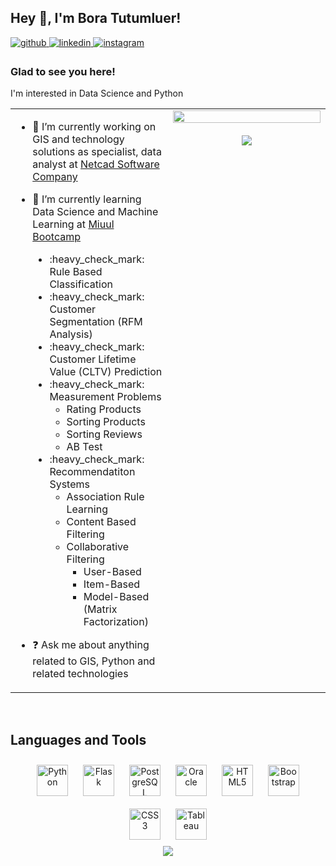## Hey 👋, I'm Bora Tutumluer!  
  

<a href="https://github.com/boratutumluer" target="_blank">
<img src=https://img.shields.io/badge/github-%2324292e.svg?&style=for-the-badge&logo=github&logoColor=white alt=github style="margin-bottom: 5px;" />
</a>
<a href="https://linkedin.com/in/bora-tutumluer-174406146" target="_blank">
<img src=https://img.shields.io/badge/linkedin-%231E77B5.svg?&style=for-the-badge&logo=linkedin&logoColor=white alt=linkedin style="margin-bottom: 5px;" />
</a>
<a href="https://instagram.com/boratutumluer" target="_blank">
<img src=https://img.shields.io/badge/instagram-%23000000.svg?&style=for-the-badge&logo=instagram&logoColor=white alt=instagram style="margin-bottom: 5px;" />
</a>  
  

### Glad to see you here!  
I'm interested in Data Science and Python    

<table><tr><td valign="top" width="50%">

- 🔭 I’m currently working on GIS and technology solutions as specialist, data analyst at [Netcad Software Company](https://en.netcad.com/)  
  

- 🌱 I’m currently learning Data Science and Machine Learning at [Miuul Bootcamp](https://www.miuul.com/)  
    <ul type = "disc">
    <li>:heavy_check_mark: Rule Based Classification</li>
    <li>:heavy_check_mark: Customer Segmentation (RFM Analysis)</li>
    <li>:heavy_check_mark: Customer Lifetime Value (CLTV) Prediction</li>
    <li>:heavy_check_mark: Measurement Problems
      <ul type = "circle">
        <li>Rating Products</li>
        <li>Sorting Products</li>
        <li>Sorting Reviews</li>
        <li>AB Test</li> 
      </ul>  
    </li>
    <li>:heavy_check_mark: Recommendatiton Systems
      <ul type = "circle">
        <li>Association Rule Learning</li>
        <li>Content Based Filtering</li>
        <li>Collaborative Filtering
            <ul type = "square">
                 <li>User-Based</li>
                 <li>Item-Based</li>
                 <li>Model-Based (Matrix Factorization)</li>
            </ul>
        </li>
      </ul>  
    </li>
  </ul>

- ❓ Ask me about anything related to GIS, Python and related technologies  
   


</td><td valign="top" width="50%">

<div align="center">
<img src="https://rishavanand.github.io/static/images/greetings.gif" align="center" style="width: 100%" />
</div>
  <br/>  
<div align="center"><img src="https://spotify-github-profile.vercel.app/api/view?uid=qi698l736d2uneekc20q9y74b&cover_image=true&theme=novatorem&show_offline=false&background_color=121212&interchange=false&bar_color=53b14f&bar_color_cover=false" /></div> 


</td></tr></table>  

<br/>  


## Languages and Tools  
<div align="center">  
<a href="https://www.python.org/" target="_blank"><img style="margin: 10px" src="https://profilinator.rishav.dev/skills-assets/python-original.svg" alt="Python" height="50" /></a>  
<a href="https://flask.palletsprojects.com/" target="_blank"><img style="margin: 10px" src="https://profilinator.rishav.dev/skills-assets/flask.png" alt="Flask" height="50" /></a>  
<a href="https://www.postgresql.org/" target="_blank"><img style="margin: 10px" src="https://profilinator.rishav.dev/skills-assets/postgresql-original-wordmark.svg" alt="PostgreSQL" height="50" /></a>  
<a href="https://www.oracle.com/in/index.html" target="_blank"><img style="margin: 10px" src="https://profilinator.rishav.dev/skills-assets/oracle-original.svg" alt="Oracle" height="50" /></a>  
<a href="https://en.wikipedia.org/wiki/HTML5" target="_blank"><img style="margin: 10px" src="https://profilinator.rishav.dev/skills-assets/html5-original-wordmark.svg" alt="HTML5" height="50" /></a>  
<a href="https://getbootstrap.com/docs/3.4/javascript/" target="_blank"><img style="margin: 10px" src="https://profilinator.rishav.dev/skills-assets/bootstrap-plain.svg" alt="Bootstrap" height="50" /></a>  
<a href="https://www.w3schools.com/css/" target="_blank"><img style="margin: 10px" src="https://profilinator.rishav.dev/skills-assets/css3-original-wordmark.svg" alt="CSS3" height="50" /></a>  
<a href="https://www.tableau.com/" target="_blank"><img style="margin: 10px" src="https://profilinator.rishav.dev/skills-assets/tableau.svg" alt="Tableau" height="50" /></a>  
</div>  



<div align="center">
<img src="https://komarev.com/ghpvc/?username=boratutumluer&&style=flat-square" align="center" />
</div>  
